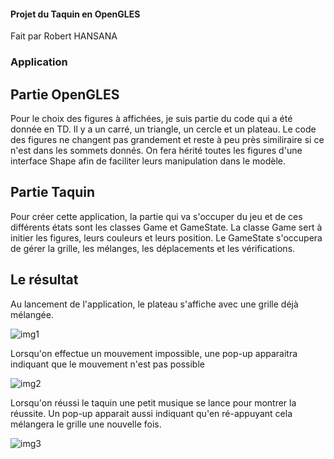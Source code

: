 #### Projet du Taquin en OpenGLES
 Fait par Robert HANSANA
 
 ### Application
 
 ## Partie OpenGLES
 
 Pour le choix des figures à affichées, je suis partie du code qui a été donnée en TD.
 Il y a un carré, un triangle, un cercle et un plateau.
 Le code des figures ne changent pas grandement et reste à peu près similiraire si ce n'est dans les sommets donnés.
 On fera hérité toutes les figures d'une interface Shape afin de faciliter leurs manipulation dans le modèle.
 
 ## Partie Taquin
 
 Pour créer cette application, la partie qui va s'occuper du jeu et de ces différents états sont les classes Game et GameState.
 La classe Game sert à initier les figures, leurs couleurs et leurs position.
 Le GameState s'occupera de gérer la grille, les mélanges, les déplacements et les vérifications.
 
 ## Le résultat

 Au lancement de l'application, le plateau s'affiche avec une grille déjà mélangée.

![img1](/images/img1)

 Lorsqu'on effectue un mouvement impossible, une pop-up apparaitra indiquant que le mouvement n'est pas possible

 ![img2](/images/img2)

 Lorsqu'on réussi le taquin une petit musique se lance pour montrer la réussite.
 Un pop-up apparait aussi indiquant qu'en ré-appuyant cela mélangera le grille une nouvelle fois.

 ![img3](/images/img3)
 
 
